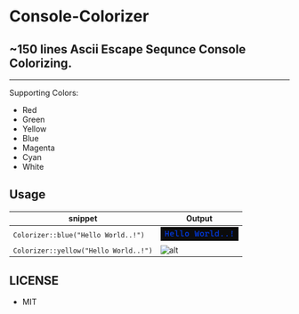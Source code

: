 # Console-Colorizer

## ~150 lines Ascii Escape Sequnce Console Colorizing.

----------

Supporting Colors:
-  Red     
-  Green   
-  Yellow  
-  Blue    
-  Magenta 
-  Cyan    
-  White

## Usage

| snippet                               | Output                                                                                     |
| ------------------------------------- | ------------------------------------------------------------------------------------------ |
| `Colorizer::blue("Hello World..!")`   | ![alt](https://github.com/hun756/Console-Colorizer/blob/main/resources/cb_blue_140x25.png) |
| `Colorizer::yellow("Hello World..!")` | ![alt](https://link)                                                                       |

## LICENSE
- MIT